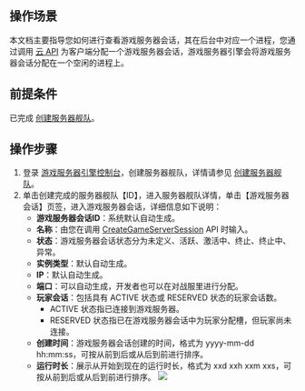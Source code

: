 
## 操作场景

本文档主要指导您如何进行查看游戏服务器会话，其在后台中对应一个进程，您通过调用 [云 API](https://cloud.tencent.com/document/product/1165/42050) 为客户端分配一个游戏服务器会话，游戏服务器引擎会将游戏服务器会话分配在一个空闲的进程上。

## 前提条件

已完成 [创建服务器舰队](https://cloud.tencent.com/document/product/1165/41028)。

## 操作步骤

1. 登录 [游戏服务器引擎控制台](https://console.cloud.tencent.com/gse/asset)，创建服务器舰队，详情请参见 [创建服务器舰队](https://cloud.tencent.com/document/product/1165/41028)。
2. 单击创建完成的服务器舰队【ID】，进入服务器舰队详情，单击【游戏服务器会话】页签，进入游戏服务器会话，详细信息如下说明：
	- **游戏服务器会话ID**：系统默认自动生成。    
	- **名称**：由您在调用 [CreateGameServerSession](https://cloud.tencent.com/document/product/1165/42067) API 时输入。
	- **状态**：游戏服务器会话状态分为未定义、活跃、激活中、终止、终止中、异常。
	- **实例类型**：默认自动生成。
	- **IP**：默认自动生成。
	- **端口**：可以自动生成，开发者也可以在对战服里进行分配。
	- **玩家会话**：包括具有 ACTIVE 状态或 RESERVED 状态的玩家会话数。
		- ACTIVE 状态指已连接到游戏服务器。
		- RESERVED 状态指已在游戏服务器会话中为玩家分配槽，但玩家尚未连接。
	- **创建时间**：游戏服务器会话创建的时间，格式为 yyyy-mm-dd hh:mm:ss，可按从前到后或从后到前进行排序。
	- **运行时长**：展示从开始到现在的运行时长，格式为 xxd xxh xxm xxs，可按从前到后或从后到前进行排序。
![](https://main.qcloudimg.com/raw/909f3f7cc0ad3aa9ec5353a3c1d6053d.png)




